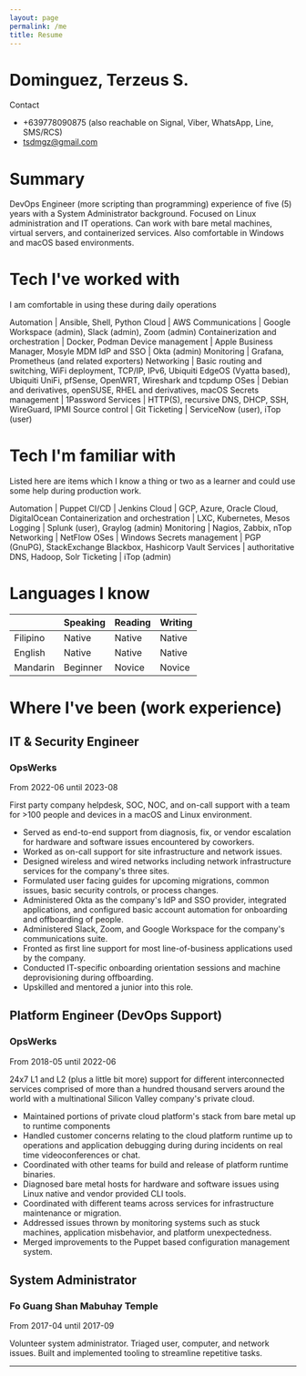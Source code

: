 ```yaml
---
layout: page
permalink: /me
title: Resume
---
```


# Dominguez, Terzeus S.

Contact
- +639778090875 (also reachable on Signal, Viber, WhatsApp, Line, SMS/RCS)
- <tsdmgz@gmail.com>

# Summary

DevOps Engineer (more scripting than programming) experience of five (5) years
with a System Administrator background. Focused on Linux administration and IT
operations. Can work with bare metal machines, virtual servers, and
containerized services. Also comfortable in Windows and macOS based
environments.

# Tech I've worked with
 
I am comfortable in using these during daily operations

Automation | Ansible, Shell, Python
Cloud | AWS
Communications | Google Workspace (admin), Slack (admin),  Zoom (admin)
Containerization and orchestration | Docker, Podman
Device management | Apple Business Manager, Mosyle MDM
IdP and SSO | Okta (admin)
Monitoring | Grafana, Prometheus (and related exporters)
Networking | Basic routing and switching, WiFi deployment, TCP/IP, IPv6, Ubiquiti EdgeOS (Vyatta based), Ubiquiti UniFi, pfSense, OpenWRT, Wireshark and tcpdump
OSes | Debian and derivatives, openSUSE, RHEL and derivatives, macOS
Secrets management | 1Password
Services | HTTP(S), recursive DNS, DHCP, SSH, WireGuard, IPMI
Source control | Git
Ticketing | ServiceNow (user), iTop (user)

# Tech I'm familiar with

Listed here are items which I know a thing or two as a learner and could use
some help during production work.

Automation | Puppet
CI/CD | Jenkins
Cloud | GCP, Azure, Oracle Cloud, DigitalOcean
Containerization and orchestration | LXC, Kubernetes, Mesos
Logging | Splunk (user), Graylog (admin)
Monitoring | Nagios, Zabbix, nTop
Networking | NetFlow
OSes | Windows
Secrets management | PGP (GnuPG), StackExchange Blackbox, Hashicorp Vault
Services | authoritative DNS, Hadoop, Solr
Ticketing | iTop (admin)

# Languages I know

|   | Speaking | Reading | Writing |
| - | -        | -       | -       |
Filipino | Native   | Native   | Native  |
English  | Native   | Native   | Native  |
Mandarin | Beginner | Novice   | Novice  |

# Where I've been (work experience)

## IT & Security Engineer
### OpsWerks
From 2022-06 until 2023-08

First party company helpdesk, SOC, NOC, and on-call support with a team for
\>100 people and devices in a macOS and Linux environment.

* Served as end-to-end support from diagnosis, fix, or vendor escalation for
  hardware and software issues encountered by coworkers.
* Worked as on-call support for site infrastructure and network issues.
* Designed wireless and wired networks including network infrastructure services
  for the company's three sites.
* Formulated user facing guides for upcoming migrations, common issues, basic
  security controls, or process changes.
* Administered Okta as the company's IdP and SSO provider, integrated
  applications, and configured basic account automation for onboarding and
  offboarding of people.
* Administered Slack, Zoom, and Google Workspace for the company's
  communications suite.
* Fronted as first line support for most line-of-business applications used by
  the company.
* Conducted IT-specific onboarding orientation sessions and machine
  deprovisioning during offboarding.
* Upskilled and mentored a junior into this role.

## Platform Engineer (DevOps Support)
### OpsWerks
From 2018-05 until 2022-06

24x7 L1 and L2 (plus a little bit more) support for different interconnected
services comprised of more than a hundred thousand servers around the world with
a multinational Silicon Valley company's private cloud.

* Maintained portions of private cloud platform's stack from bare metal up to
  runtime components
* Handled customer concerns relating to the cloud platform runtime up to
  operations and application debugging during during incidents on real time
  videoconferences or chat.
* Coordinated with other teams for build and release of platform runtime
  binaries.
* Diagnosed bare metal hosts for hardware and software issues using Linux native
  and vendor provided CLI tools.
* Coordinated with different teams across services for infrastructure
  maintenance or migration.
* Addressed issues thrown by monitoring systems such as stuck machines,
  application misbehavior, and platform unexpectedness.
* Merged improvements to the Puppet based configuration management system.

## System Administrator
### Fo Guang Shan Mabuhay Temple
From 2017-04 until 2017-09

Volunteer system administrator. Triaged user, computer, and network issues.
Built and implemented tooling to streamline repetitive tasks.

---
